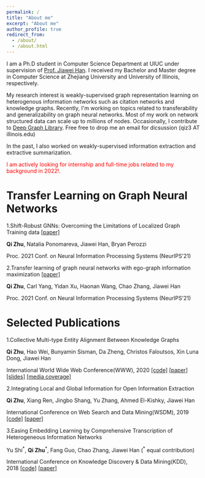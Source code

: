 ```yaml
---
permalink: /
title: "About me"
excerpt: "About me"
author_profile: true
redirect_from: 
  - /about/
  - /about.html
---
```


I am a Ph.D student in Computer Science Department at UIUC under supervision of [Prof. Jiawei Han](http://hanj.cs.illinois.edu/). I received my Bachelor and Master degree in Computer Science at Zhejiang University and University of Illinois, respectively.  

My research interest is weakly-supervised graph representation learning on heterogenous information networks such as citation networks and knowledge graphs. Recently, I'm working on topics related to transferability and generalizability on graph neural networks. Most of my work on network structured data can scale up to millions of nodes. 
Occasionally, I contribute to [Deep Graph Library](https://www.dgl.ai/). Free free to drop me an email for dicsussion (qiz3 AT illinois.edu)

In the past, I also worked on weakly-supervised information extraction and extractive summarization.

<span style="color:red">I am actively looking for internship and full-time jobs related to my background in 2022!</span>.

Transfer Learning on Graph Neural Networks
======
1.Shift-Robust GNNs: Overcoming the Limitations of Localized Graph Training data [[paper]](https://arxiv.org/pdf/2108.01099.pdf)

**Qi Zhu**, Natalia Ponomareva, Jiawei Han, Bryan Perozzi 

Proc. 2021 Conf. on Neural Information Processing Systems (NeurIPS’21)

2.Transfer learning of graph neural networks with ego-graph information maximization [[paper]](https://arxiv.org/pdf/2009.05204.pdf)

**Qi Zhu**, Carl Yang, Yidan Xu, Haonan Wang, Chao Zhang, Jiawei Han 

Proc. 2021 Conf. on Neural Information Processing Systems (NeurIPS’21)

Selected Publications
======
1.Collective Multi-type Entity Alignment Between Knowledge Graphs


**Qi Zhu**, Hao Wei, Bunyamin Sisman, Da Zheng, Christos Faloutsos, Xin Luna Dong, Jiawei Han 

International World Wide Web Conference(WWW), 2020 [[code]](https://github.com/GentleZhu/CG-MuAlign) [[paper]](https://gentlezhu.github.io/files/CollectiveLinkage.pdf) [[slides]](https://gentlezhu.github.io/files/CG_MuAlign_slides.pdf) [[media coverage]](https://venturebeat.com/2020/03/19/amazon-researchers-knowledge-graph-performance/)

2.Integrating Local and Global Information for Open Information Extraction

**Qi Zhu**, Xiang Ren, Jingbo Shang, Yu Zhang, Ahmed El-Kishky, Jiawei Han

International Conference on Web Search and Data Mining(WSDM), 2019 [[code]](https://github.com/GentleZhu/ReMine) [[paper]](https://dl.acm.org/doi/pdf/10.1145/3289600.3291030)

3.Easing Embedding Learning by Comprehensive Transcription of Heterogeneous Information Networks

Yu Shi<sup>\*</sup>, **Qi Zhu**<sup>\*</sup>, Fang Guo, Chao Zhang, Jiawei Han (<sup>\*</sup> equal contribution)

International Conference on Knowledge Discovery & Data Mining(KDD), 2018 [[code]](https://github.com/GentleZhu/HEER) [[paper]](https://dl.acm.org/doi/pdf/10.1145/3219819.3220006)
